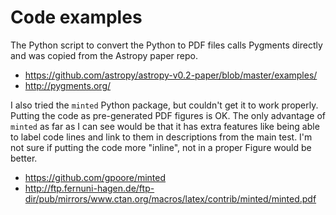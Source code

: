 # Code examples

The Python script to convert the Python to PDF files calls Pygments directly and
was copied from the Astropy paper repo.

* https://github.com/astropy/astropy-v0.2-paper/blob/master/examples/
* http://pygments.org/

I also tried the `minted` Python package, but couldn't get it to work properly.
Putting the code as pre-generated PDF figures is OK. The only advantage of
`minted` as far as I can see would be that it has extra features like being able
to label code lines and link to them in descriptions from the main test. I'm not
sure if putting the code more "inline", not in a proper Figure would be better.

* https://github.com/gpoore/minted
* http://ftp.fernuni-hagen.de/ftp-dir/pub/mirrors/www.ctan.org/macros/latex/contrib/minted/minted.pdf
